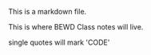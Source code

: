 This is a markdown file.

This is where BEWD Class notes will live.

single quotes will mark 'CODE'
